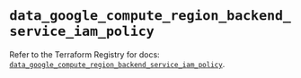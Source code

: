 # `data_google_compute_region_backend_service_iam_policy`

Refer to the Terraform Registry for docs: [`data_google_compute_region_backend_service_iam_policy`](https://registry.terraform.io/providers/hashicorp/google-beta/6.26.0/docs/data-sources/google_compute_region_backend_service_iam_policy).
